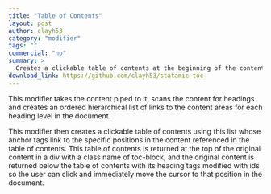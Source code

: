 ```yaml
---
title: "Table of Contents"
layout: post
author: clayh53
category: "modifier"
tags: ""
commercial: "no"
summary: >
  Creates a clickable table of contents at the beginning of the content area inside a Statamic template using headings tags.
download_link: https://github.com/clayh53/statamic-toc
---
```

This modifier takes the content piped to it, scans the content for headings and creates an ordered hierarchical list of links to the content areas for each heading level in the document.

This modifier then creates a clickable table of contents using this list whose anchor tags link to the specific positions in the content referenced in the table of contents. This table of contents is returned at the top of the original content in a div with a class name of toc-block, and the original content is returned below the table of contents with its heading tags modified with ids so the user can click and immediately move the cursor to that position in the document.

